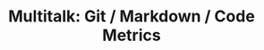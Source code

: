 ---
title: "Multitalk: Git / Markdown / Code Metrics"
speaker: Alex Conner / Matt Swanson / Jon Fuller
category: meeting
---